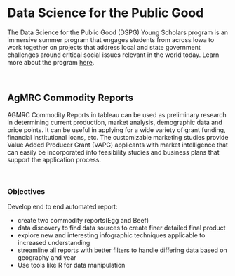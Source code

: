 # Data Science for the Public Good

The Data Science for the Public Good (DSPG) Young Scholars program is an immersive summer program that engages students from across Iowa to work together on projects that address local and state government challenges around critical social issues relevant in the world today. Learn more about the program [here](https://dspg.iastate.edu/).

<br>

## AgMRC Commodity Reports
AGMRC Commodity Reports in tableau can be used as preliminary research in determining current production, market analysis, demographic data and price points. It can be useful in applying for a wide variety of grant funding, financial institutional loans, etc. The customizable marketing studies provide Value Added Producer Grant (VAPG) applicants with market intelligence that can easily be incorporated into feasibility studies and business plans that support the application process.

<br>

### **Objectives**

Develop end to end automated report:
- create two commodity reports(Egg and Beef)
- data discovery to find data sources to create finer detailed final product
- explore new and interesting infographic techniques applicable to increased understanding
- streamline all reports with better filters to handle differing data based on geography and year
- Use tools like R for data manipulation


<br>
